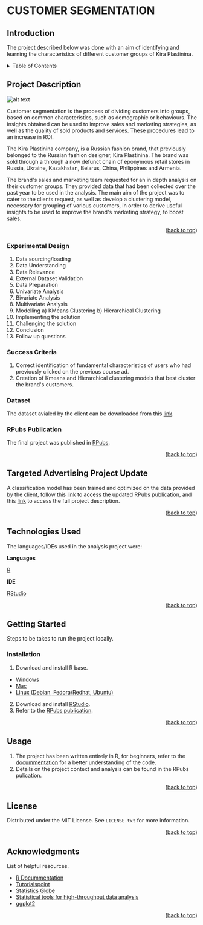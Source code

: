 # CUSTOMER SEGMENTATION

## Introduction

The project described below was done with an aim of identifying and learning the characteristics of different customer groups of Kira Plastinina.



<!-- TABLE OF CONTENTS -->
<details>
  <summary>Table of Contents</summary>
  <ol>
    <li>
      <a href="#project-description">Project Description</a>
      <ul>
        <li><a href="#experimental-design">Experimental Design</a></li>
        <li><a href="#sucess-criteria">Success Criteria</a></li>
        <li><a href="#dataset">Dataset</a></li>
        <li><a href="#rpubs-publication">RPubs Publication</a></li>
        <li><a href="#targeted-advertising-project-update">Targeted Advertising Project Update</a></li>
      </ul>
    </li>
    <li>
      <a href="#technologies-used">Technologies Used</a></li>
    <li>
      <a href="#getting-started">Getting Started</a>
      <ul>
        <li><a href="#installation">Installation</a></li>
      </ul>
    </li>
    <li><a href="#usage">Usage</a></li>
    <li><a href="#license">License</a></li>
    <li><a href="#acknowledgments">Acknowledgments</a></li>
  </ol>
</details>



<!-- PROJECT DESCRIPTION -->
## Project Description

![alt text](http://istastroy.com/assets/img/kira-plastinina-window-1.jpg)

Customer segmentation is the process of dividing customers into groups, based on common characteristics, such as demographic or behaviours. The insights obtained can be used to improve sales and marketing strategies, as well as the quality of sold products and services. These procedures lead to an increase in ROI.

The Kira Plastinina company, is a Russian fashion brand, that previously belonged to the Russian fashion designer, Kira Plastinina. The brand was sold through a  through a now defunct chain of eponymous retail stores in Russia, Ukraine, Kazakhstan, Belarus, China, Philippines and Armenia.

The brand's sales and marketing team requested for an in depth analysis on their customer groups. They provided data that had been collected over the past year to be used in the analysis. The main aim of the project was to cater to the clients request, as well as develop a clustering model, necessary for grouping of various customers, in order to derive useful insights to be used to improve the brand's marketing strategy, to boost sales.

<p align="right">(<a href="#top">back to top</a>)</p>

<!-- EXPERIMENTAL DESIGN -->
### Experimental Design

1. Data sourcing/loading 
2. Data Understanding 
3. Data Relevance
4. External Dataset Validation
5. Data Preparation
6. Univariate Analysis
7. Bivariate Analysis
8. Multivariate Analysis
9. Modelling
  a) KMeans Clustering
  b) Hierarchical Clustering
10. Implementing the solution
11. Challenging the solution
12. Conclusion
13. Follow up questions

<!-- SUCCESS CRITERIA-->
### Success Criteria

1. Correct identification of fundamental characteristics of users who had previously clicked on the previous course ad.
2. Creation of Kmeans and Hierarchical clustering models that best cluster the brand's customers.

<!-- DATASET -->
### Dataset

The dataset avialed by the client can be downloaded from this [link](http://bit.ly/EcommerceCustomersDataset).

<!-- RPUBS PUBLICATION -->
### RPubs Publication

The final project was published in [RPubs](http://rpubs.com/deborah_masibo/customer_segmentation).

<p align="right">(<a href="#top">back to top</a>)</p>

<!-- TARGETED ADVERTISING PROJECT UPDATE -->
## Targeted Advertising Project Update

A classification model has been trained and optimized on the data provided by the client, follow this [link](https://github.com/deborahmasibo/Moringa-Module-3-Week-1-IP) to access the updated RPubs publication, and this [link](http://rpubs.com/deborah_masibo/targeted_advertising_rf) to access the full project description.

<p align="right">(<a href="#top">back to top</a>)</p>


<!-- TECHNOLOGIES USED -->

## Technologies Used

The languages/IDEs used in the analysis project were: 

**Languages**

[R](https://www.rdocumentation.org/)

**IDE**

[RStudio](https://www.rstudio.com/)


<p align="right">(<a href="#top">back to top</a>)</p>



<!-- GETTING STARTED -->

## Getting Started

Steps to be takes to run the project locally.

### Installation

1. Download and install R base.
* [Windows](https://cran.r-project.org/bin/windows/base/)
* [Mac](https://cran.r-project.org/bin/macosx/)
* [Linux (Debian, Fedora/Redhat, Ubuntu)](https://cran.r-project.org/)

2. Download and install [RStudio](https://www.rstudio.com/products/rstudio/download/).
3. Refer to the [RPubs publication](http://rpubs.com/deborah_masibo/908054).

<p align="right">(<a href="#top">back to top</a>)</p>



<!-- USAGE EXAMPLES -->
## Usage

1. The project has been written entirely in R, for beginners, refer to the [docummentation](https://www.rdocumentation.org/) for a better understanding of the code.
2. Details on the project context and analysis can be found in the RPubs pulication.

<p align="right">(<a href="#top">back to top</a>)</p>




<!-- LICENSE -->
## License

Distributed under the MIT License. See `LICENSE.txt` for more information.

<p align="right">(<a href="#top">back to top</a>)</p>




<!-- ACKNOWLEDGMENTS -->
## Acknowledgments
List of helpful resources.

* [R Docummentation](https://www.rdocumentation.org/)
* [Tutorialspoint](https://www.tutorialspoint.com/r/index.htm)
* [Statistics Globe](https://statisticsglobe.com/r-programming-language)
* [Statistical tools for high-throughput data analysis](http://www.sthda.com/english/wiki/ggplot2-essentials)
* [ggplot2](https://ggplot2.tidyverse.org/)
<p align="right">(<a href="#top">back to top</a>)</p>



